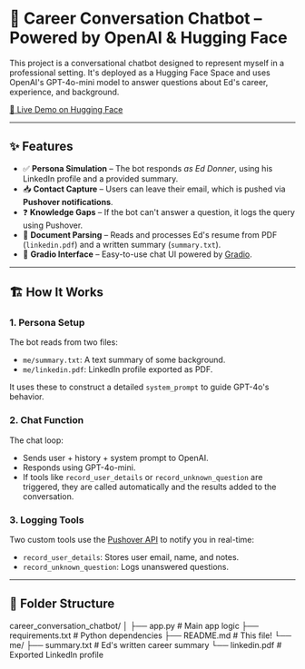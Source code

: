 # 🧠 Career Conversation Chatbot – Powered by OpenAI & Hugging Face

This project is a conversational chatbot designed to represent myself in a professional setting. It's deployed as a Hugging Face Space and uses OpenAI's GPT-4o-mini model to answer questions about Ed's career, experience, and background.

[🔗 Live Demo on Hugging Face](https://huggingface.co/spaces/arnabmukherjee91/career_conversation)

---

## ✨ Features

- ✅ **Persona Simulation** – The bot responds *as Ed Donner*, using his LinkedIn profile and a provided summary.
- 📥 **Contact Capture** – Users can leave their email, which is pushed via **Pushover notifications**.
- ❓ **Knowledge Gaps** – If the bot can't answer a question, it logs the query using Pushover.
- 📄 **Document Parsing** – Reads and processes Ed's resume from PDF (`linkedin.pdf`) and a written summary (`summary.txt`).
- 🤖 **Gradio Interface** – Easy-to-use chat UI powered by [Gradio](https://gradio.app/).

---

## 🏗️ How It Works

### 1. **Persona Setup**
The bot reads from two files:
- `me/summary.txt`: A text summary of some background.
- `me/linkedin.pdf`: LinkedIn profile exported as PDF.

It uses these to construct a detailed `system_prompt` to guide GPT-4o's behavior.

### 2. **Chat Function**
The chat loop:
- Sends user + history + system prompt to OpenAI.
- Responds using GPT-4o-mini.
- If tools like `record_user_details` or `record_unknown_question` are triggered, they are called automatically and the results added to the conversation.

### 3. **Logging Tools**
Two custom tools use the [Pushover API](https://pushover.net) to notify you in real-time:
- `record_user_details`: Stores user email, name, and notes.
- `record_unknown_question`: Logs unanswered questions.

---

## 📁 Folder Structure

career_conversation_chatbot/
│
├── app.py # Main app logic
├── requirements.txt # Python dependencies
├── README.md # This file!
└── me/
├── summary.txt # Ed's written career summary
└── linkedin.pdf # Exported LinkedIn profile

